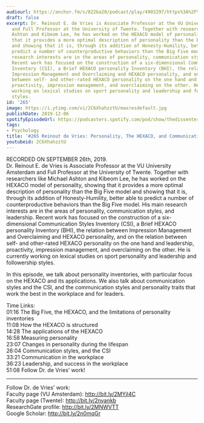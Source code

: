 ```yaml
---
audiourl: https://anchor.fm/s/822ba20/podcast/play/4903297/https%3A%2F%2Fd3ctxlq1ktw2nl.cloudfront.net%2Fproduction%2F2019-8-27%2F25123125-44100-2-d7b7935d011d7.m4a
draft: false
excerpt: Dr. Reinout E. de Vries is Associate Professor at the VU University Amsterdam
  and Full Professor at the University of Twente. Together with researchers like Michael
  Ashton and Kibeom Lee, he has worked on the HEXACO model of personality, showing
  that it provides a more optimal description of personality than the Big Five model
  and showing that it is, through its addition of Honesty-Humility, better able to
  predict a number of counterproductive behaviors than the Big Five model. His main
  research interests are in the areas of personality, communication styles, and leadership.
  Recent work has focused on the construction of a six-dimensional Communication Styles
  Inventory (CSI), a Brief HEXACO personality Inventory (BHI), the relation between
  Impression Management and Overclaiming and HEXACO personality, and on the relation
  between self- and other-rated HEXACO personality on the one hand and leadership,
  proactivity, impression management, and overclaiming on the other. He is currently
  working on lexical studies on sport personality and leadership and followership
  styles.
id: '265'
image: https://i.ytimg.com/vi/2C6XhahzztU/maxresdefault.jpg
publishDate: 2019-12-06
spotifyEpisodeUrl: https://podcasters.spotify.com/pod/show/thedissenter/episodes/265-Reinout-de-Vries-Personality--The-HEXACO--And-Communication-Styles-e5k4u1
tags:
- Psychology
title: '#265 Reinout de Vries: Personality, The HEXACO, and Communication Styles'
youtubeid: 2C6XhahzztU
---
```

<div class="timelinks">

RECORDED ON SEPTEMBER 26th, 2019.  
Dr. Reinout E. de Vries is Associate Professor at the VU University Amsterdam and Full Professor at the University of Twente. Together with researchers like Michael Ashton and Kibeom Lee, he has worked on the HEXACO model of personality, showing that it provides a more optimal description of personality than the Big Five model and showing that it is, through its addition of Honesty-Humility, better able to predict a number of counterproductive behaviors than the Big Five model. His main research interests are in the areas of personality, communication styles, and leadership. Recent work has focused on the construction of a six-dimensional Communication Styles Inventory (CSI), a Brief HEXACO personality Inventory (BHI), the relation between Impression Management and Overclaiming and HEXACO personality, and on the relation between self- and other-rated HEXACO personality on the one hand and leadership, proactivity, impression management, and overclaiming on the other. He is currently working on lexical studies on sport personality and leadership and followership styles.

In this episode, we talk about personality inventories, with particular focus on the HEXACO and its applications. We also talk about communication styles and the CSI, and the communication styles and personality traits that work the best in the workplace and for leaders.

Time Links:  
<time>01:16</time> The Big Five, the HEXACO, and the limitations of personality inventories  
<time>11:08</time> How the HEXACO is structured  
<time>14:28</time> The applications of the HEXACO  
<time>16:58</time> Measuring personality  
<time>23:07</time> Changes in personality during the lifespan  
<time>26:04</time> Communication styles, and the CSI  
<time>33:21</time> Communication in the workplace  
<time>36:23</time> Leadership, and success in the workplace  
<time>51:08</time> Follow Dr. de Vries’ work!

---

Follow Dr. de Vries’ work:  
Faculty page (VU Amsterdam): http://bit.ly/2MYjl4C  
Faculty page (Twente): http://bit.ly/2nyankb  
ResearchGate profile: http://bit.ly/2MNWVTT  
Google Scholar: http://bit.ly/2n0mqGr
</div>

